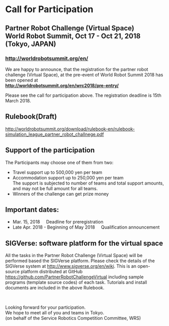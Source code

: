 # Call for Participation

## Partner Robot Challenge (Virtual Space) <br> World Robot Summit, Oct 17 - Oct 21, 2018 (Tokyo, JAPAN)

### http://worldrobotsummit.org/en/

We are happy to announce, that the registration for the partner robot challenge (Virtual Space), at the pre-event of World Robot Summit 2018 has been opened at  
**http://worldrobotsummit.org/en/wrc2018/pre-entry/**

Please see the call for participation above. The registration deadline is 15th March 2018.

## Rulebook(Draft)

http://worldrobotsummit.org/download/rulebook-en/rulebook-simulation_league_partner_robot_challnege.pdf

## Support of the participation
The Participants may choose one of them from two:
- Travel support up to 500,000 yen per team
- Accommodation support up to 250,000 yen per team  
The support is subjected to number of teams and total support amounts, and may not be full amount for all teams.
- Winners of the challenge can get prize money

## Important dates:
- Mar. 15, 2018 &nbsp;&nbsp;&nbsp; Deadline for preregistration
- Late Apr. 2018 - Beginning of May 2018 &nbsp;&nbsp;&nbsp; Qualification announcement

## SIGVerse: software platform for the virtual space

All the tasks in the Partner Robot Challenge (Virtual Space) will be performed based the SIGVerse platform. Please check the details of the SIGVerse system at http://www.sigverse.org/en/wiki. This is an open-source platform distributed at GitHub  https://github.com/PartnerRobotChallengeVirtual including sample programs (template source codes) of each task. Tutorials and install documents are included in the above Rulebook.

</br>

Looking forward for your participation.  
We hope to meet all of you and teams in Tokyo.  
(on behalf of the Service Robotics Competition Committee, WRS)
